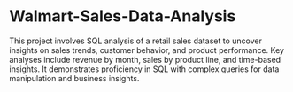 # Walmart-Sales-Data-Analysis
This project involves SQL analysis of a retail sales dataset to uncover insights on sales trends, customer behavior, and product performance. Key analyses include revenue by month, sales by product line, and time-based insights. It demonstrates proficiency in SQL with complex queries for data manipulation and business insights.
